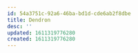 ```yaml
---
id: 54a3751c-92a6-46ba-bd1d-cde6ab2f8dbe
title: Dendron
desc: ''
updated: 1611319776280
created: 1611319776280
---
```


